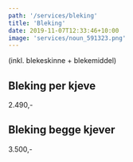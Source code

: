 ```yaml
---
path: '/services/bleking'
title: 'Bleking'
date: 2019-11-07T12:33:46+10:00
image: 'services/noun_591323.png'
---
```


(inkl. blekeskinne + blekemiddel)

## Bleking per kjeve

2.490,-

## Bleking begge kjever

3.500,-
